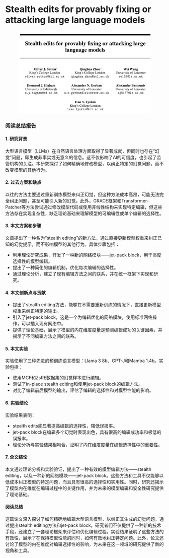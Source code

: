 # Stealth edits for provably fixing or attacking large language models

<figure><img src="../.gitbook/assets/image (291).png" alt=""><figcaption></figcaption></figure>

### 阅读总结报告

#### 1. 研究背景

大型语言模型（LLMs）在自然语言处理方面取得了显著成就，但同时也存在“幻觉”问题，即生成非事实或无意义的信息。这不仅影响了AI的可信度，也引起了监管机构的关注。本研究探讨了如何精确地修改模型，以纠正特定的幻觉问题，而不改变模型的其他行为。

#### 2. 过去方案和缺点

以往的方法主要通过重新训练模型来纠正幻觉，但这种方法成本高昂，可能无法完全纠正问题，甚至可能引入新的幻觉。此外，GRACE框架和Transformer-Patcher等方法尝试通过修改模型代码或使用非线性结构来实现特定编辑，但这些方法存在实现复杂性，缺乏理论基础来理解模型的可编辑性或单个编辑的选择性。

#### 3. 本文方案和步骤

文章提出了一种名为“stealth editing”的新方法，通过直接更新模型权重来纠正已知的幻觉提示，而不影响模型的其他行为。具体步骤包括：

* 利用理论研究成果，开发了一种新的网络模块——jet-pack block，用于高度选择性的模型编辑。
* 提出了一种简化的编辑机制，优化每次编辑的选择性。
* 通过理论分析，建立了现有编辑方法之间的联系，并在统一框架下实现和研究。

#### 4. 本文创新点与贡献

* 提出了stealth editing方法，能够在不需要重新训练的情况下，直接更新模型权重来纠正特定的输出。
* 引入了jet-pack block，这是一个为编辑优化的网络模块，使用标准网络操作，可以插入现有网络中。
* 提供了理论基础，展示了模型的内在维度度量是预测编辑成功的关键因素，并揭示了不同编辑方法之间的联系。

#### 5. 本文实验

实验使用了三种先进的预训练语言模型：Llama 3 8b、GPT-J和Mamba 1.4b。实验包括：

* 使用MCF和ZsRE数据集的幻觉样本进行编辑。
* 测试了in-place stealth editing和使用jet-pack block的编辑方法。
* 对比了编辑前后模型的输出，评估了编辑的选择性和对模型性能的影响。

#### 6. 实验结论

实验结果表明：

* stealth edits能显著提高编辑的选择性，降低误报率。
* jet-pack block在编辑多个幻觉时表现出色，具有很高的编辑成功率和极低的误报率。
* 理论分析与实验结果相吻合，证明了内在维度度量在编辑选择性中的重要性。

#### 7. 全文结论

本文通过理论分析和实验验证，提出了一种有效的模型编辑方法——stealth editing，以及一种新的网络模块——jet-pack block。这些方法和工具不仅能够以低成本纠正模型的特定问题，而且具有很高的选择性和实用性。同时，研究还揭示了模型内在维度在编辑过程中的关键作用，并为未来的模型编辑和安全性研究提供了理论基础。

#### 阅读总结

这篇论文深入探讨了如何精确地编辑大型语言模型，以纠正其生成的幻觉问题。通过提出stealth editing方法和jet-pack block，研究者们不仅提供了一种新的技术手段，还建立了一套理论框架来评估和优化编辑过程。实验结果证明了这些方法的有效性，展示了在保持模型性能的同时，如何有效地纠正特定问题。此外，论文还讨论了模型的内在维度对编辑选择性的影响，为未来在这一领域的研究提供了新的视角和工具。
